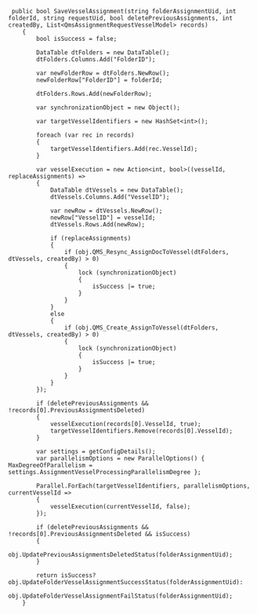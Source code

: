      public bool SaveVesselAssignment(string folderAssignmentUid, int folderId, string requestUid, bool deletePreviousAssignments, int createdBy, List<QmsAssignmentRequestVesselModel> records)
        {
            bool isSuccess = false;

            DataTable dtFolders = new DataTable();
            dtFolders.Columns.Add("FolderID");

            var newFolderRow = dtFolders.NewRow();
            newFolderRow["FolderID"] = folderId;

            dtFolders.Rows.Add(newFolderRow);

            var synchronizationObject = new Object();

            var targetVesselIdentifiers = new HashSet<int>();

            foreach (var rec in records)
            {
                targetVesselIdentifiers.Add(rec.VesselId);
            }

            var vesselExecution = new Action<int, bool>((vesselId, replaceAssignments) =>
            {
                DataTable dtVessels = new DataTable();
                dtVessels.Columns.Add("VesselID");

                var newRow = dtVessels.NewRow();
                newRow["VesselID"] = vesselId;
                dtVessels.Rows.Add(newRow);

                if (replaceAssignments)
                {
                    if (obj.QMS_Resync_AssignDocToVessel(dtFolders, dtVessels, createdBy) > 0)
                    {
                        lock (synchronizationObject)
                        {
                            isSuccess |= true;
                        }
                    }
                }
                else
                {
                    if (obj.QMS_Create_AssignToVessel(dtFolders, dtVessels, createdBy) > 0)
                    {
                        lock (synchronizationObject)
                        {
                            isSuccess |= true;
                        }
                    }
                }
            });

            if (deletePreviousAssignments && !records[0].PreviousAssignmentsDeleted)
            {
                vesselExecution(records[0].VesselId, true);
                targetVesselIdentifiers.Remove(records[0].VesselId);
            }

            var settings = getConfigDetails();
            var parallelismOptions = new ParallelOptions() { MaxDegreeOfParallelism = settings.AssignmentVesselProcessingParallelismDegree };

            Parallel.ForEach(targetVesselIdentifiers, parallelismOptions, currentVesselId =>
            {
                vesselExecution(currentVesselId, false);
            });

            if (deletePreviousAssignments && !records[0].PreviousAssignmentsDeleted && isSuccess)
            {
                obj.UpdatePreviousAssignmentsDeletedStatus(folderAssignmentUid);
            }

            return isSuccess? obj.UpdateFolderVesselAssignmentSuccessStatus(folderAssignmentUid): 
                obj.UpdateFolderVesselAssignmentFailStatus(folderAssignmentUid);
        }
